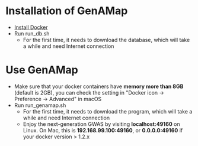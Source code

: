 # Installation of GenAMap

* [Install Docker](https://docs.docker.com/engine/installation/)
* Run run_db.sh
    * For the first time, it needs to download the database, which will take a while and need Internet connection

# Use GenAMap

* Make sure that your docker containers have __memory more than 8GB__ (default is 2GB), you can check the setting in "Docker icon -> Preference -> Advanced" in macOS
* Run run_genamap.sh 
   * For the first time, it needs to download the program, which will take a while and need Internet connection
   * Enjoy the next-generation GWAS by visiting __localhost:49160__ on Linux. On Mac, this is __192.168.99.100:49160__, or __0.0.0.0:49160__ if your docker version > 1.2.x
